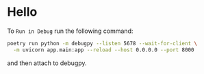 # Hello

To `Run in Debug` run the following command:
```bash
poetry run python -m debugpy --listen 5678 --wait-for-client \
  -m uvicorn app.main:app --reload --host 0.0.0.0 --port 8000
```
and then attach to debugpy.